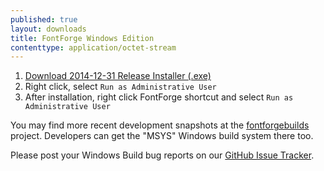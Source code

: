```yaml
---
published: true
layout: downloads
title: FontForge Windows Edition
contenttype: application/octet-stream
---
```


1. [Download 2014-12-31 Release Installer (.exe)](https://github.com/fontforge/fontforge/releases/download/20141230/FontForgeSetup-31-12-2014-r2.exe)
2. Right click, select `Run as Administrative User`
3. After installation, right click FontForge shortcut and select `Run as Administrative User`

You may find more recent development snapshots at the [fontforgebuilds] project.
Developers can get the "MSYS" Windows build system there too.

Please post your Windows Build bug reports on our [GitHub Issue Tracker].

[fontforgebuilds]: http://sourceforge.net/projects/fontforgebuilds/
[GitHub Issue Tracker]: https://github.com/fontforge/fontforge/issues/
